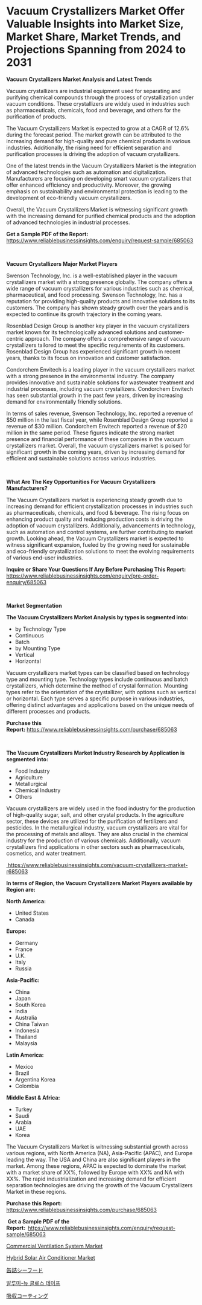 <p><h1>Vacuum Crystallizers Market Offer Valuable Insights into Market Size, Market Share, Market Trends, and Projections Spanning from 2024 to 2031</h1></p><p><strong>Vacuum Crystallizers Market Analysis and Latest Trends</strong></p>
<p><p>Vacuum crystallizers are industrial equipment used for separating and purifying chemical compounds through the process of crystallization under vacuum conditions. These crystallizers are widely used in industries such as pharmaceuticals, chemicals, food and beverage, and others for the purification of products.</p><p>The Vacuum Crystallizers Market is expected to grow at a CAGR of 12.6% during the forecast period. The market growth can be attributed to the increasing demand for high-quality and pure chemical products in various industries. Additionally, the rising need for efficient separation and purification processes is driving the adoption of vacuum crystallizers.</p><p>One of the latest trends in the Vacuum Crystallizers Market is the integration of advanced technologies such as automation and digitalization. Manufacturers are focusing on developing smart vacuum crystallizers that offer enhanced efficiency and productivity. Moreover, the growing emphasis on sustainability and environmental protection is leading to the development of eco-friendly vacuum crystallizers.</p><p>Overall, the Vacuum Crystallizers Market is witnessing significant growth with the increasing demand for purified chemical products and the adoption of advanced technologies in industrial processes.</p></p>
<p><strong>Get a Sample PDF of the Report:&nbsp;</strong> <a href="https://www.reliablebusinessinsights.com/enquiry/request-sample/685063">https://www.reliablebusinessinsights.com/enquiry/request-sample/685063</a></p>
<p>&nbsp;</p>
<p><strong>Vacuum Crystallizers Major Market Players</strong></p>
<p><p>Swenson Technology, Inc. is a well-established player in the vacuum crystallizers market with a strong presence globally. The company offers a wide range of vacuum crystallizers for various industries such as chemical, pharmaceutical, and food processing. Swenson Technology, Inc. has a reputation for providing high-quality products and innovative solutions to its customers. The company has shown steady growth over the years and is expected to continue its growth trajectory in the coming years.</p><p>Rosenblad Design Group is another key player in the vacuum crystallizers market known for its technologically advanced solutions and customer-centric approach. The company offers a comprehensive range of vacuum crystallizers tailored to meet the specific requirements of its customers. Rosenblad Design Group has experienced significant growth in recent years, thanks to its focus on innovation and customer satisfaction.</p><p>Condorchem Envitech is a leading player in the vacuum crystallizers market with a strong presence in the environmental industry. The company provides innovative and sustainable solutions for wastewater treatment and industrial processes, including vacuum crystallizers. Condorchem Envitech has seen substantial growth in the past few years, driven by increasing demand for environmentally friendly solutions.</p><p>In terms of sales revenue, Swenson Technology, Inc. reported a revenue of $50 million in the last fiscal year, while Rosenblad Design Group reported a revenue of $30 million. Condorchem Envitech reported a revenue of $20 million in the same period. These figures indicate the strong market presence and financial performance of these companies in the vacuum crystallizers market. Overall, the vacuum crystallizers market is poised for significant growth in the coming years, driven by increasing demand for efficient and sustainable solutions across various industries.</p></p>
<p>&nbsp;</p>
<p><strong>What Are The Key Opportunities For Vacuum Crystallizers Manufacturers?</strong></p>
<p><p>The Vacuum Crystallizers market is experiencing steady growth due to increasing demand for efficient crystallization processes in industries such as pharmaceuticals, chemicals, and food & beverage. The rising focus on enhancing product quality and reducing production costs is driving the adoption of vacuum crystallizers. Additionally, advancements in technology, such as automation and control systems, are further contributing to market growth. Looking ahead, the Vacuum Crystallizers market is expected to witness significant expansion, fueled by the growing need for sustainable and eco-friendly crystallization solutions to meet the evolving requirements of various end-user industries.</p></p>
<p><strong>Inquire or Share Your Questions If Any Before Purchasing This Report:</strong> <a href="https://www.reliablebusinessinsights.com/enquiry/pre-order-enquiry/685063">https://www.reliablebusinessinsights.com/enquiry/pre-order-enquiry/685063</a></p>
<p>&nbsp;</p>
<p><strong>Market Segmentation</strong></p>
<p><strong>The Vacuum Crystallizers Market Analysis by types is segmented into:</strong></p>
<p><ul><li>by Technology Type</li><li>Continuous</li><li>Batch</li><li>by Mounting Type</li><li>Vertical</li><li>Horizontal</li></ul></p>
<p><p>Vacuum crystallizers market types can be classified based on technology type and mounting type. Technology types include continuous and batch crystallizers, which determine the method of crystal formation. Mounting types refer to the orientation of the crystallizer, with options such as vertical or horizontal. Each type serves a specific purpose in various industries, offering distinct advantages and applications based on the unique needs of different processes and products.</p></p>
<p><strong>Purchase this Report:&nbsp;</strong><a href="https://www.reliablebusinessinsights.com/purchase/685063">https://www.reliablebusinessinsights.com/purchase/685063</a></p>
<p>&nbsp;</p>
<p><strong>The Vacuum Crystallizers Market Industry Research by Application is segmented into:</strong></p>
<p><ul><li>Food Industry</li><li>Agriculture</li><li>Metallurgical</li><li>Chemical Industry</li><li>Others</li></ul></p>
<p><p>Vacuum crystallizers are widely used in the food industry for the production of high-quality sugar, salt, and other crystal products. In the agriculture sector, these devices are utilized for the purification of fertilizers and pesticides. In the metallurgical industry, vacuum crystallizers are vital for the processing of metals and alloys. They are also crucial in the chemical industry for the production of various chemicals. Additionally, vacuum crystallizers find applications in other sectors such as pharmaceuticals, cosmetics, and water treatment.</p></p>
<p><a href="https://www.reliablebusinessinsights.com/vacuum-crystallizers-market-r685063">&nbsp;https://www.reliablebusinessinsights.com/vacuum-crystallizers-market-r685063</a></p>
<p><strong>In terms of Region, the Vacuum Crystallizers Market Players available by Region are:</strong></p>
<p>
    <p> <strong> North America: </strong>
        <ul>
            <li>United States</li>
            <li>Canada</li>
        </ul>
        </p> 
    <p> <strong> Europe: </strong>
        <ul>
            <li>Germany</li>
            <li>France</li>
            <li>U.K.</li>
            <li>Italy</li>
            <li>Russia</li>
        </ul>
        </p> 
    <p> <strong> Asia-Pacific: </strong>
        <ul>
            <li>China</li>
            <li>Japan</li>
            <li>South Korea</li>
            <li>India</li>
            <li>Australia</li>
            <li>China Taiwan</li>
            <li>Indonesia</li>
            <li>Thailand</li>
            <li>Malaysia</li>
        </ul>
        </p> 
    <p> <strong> Latin America: </strong>
        <ul>
            <li>Mexico</li>
            <li>Brazil</li>
            <li>Argentina Korea</li>
            <li>Colombia</li>
        </ul>
        </p> 
    <p> <strong> Middle East & Africa: </strong>
        <ul>
            <li>Turkey</li>
            <li>Saudi</li>
            <li>Arabia</li>
            <li>UAE</li>
            <li>Korea</li>
        </ul>
    </p>
    </p>
<p><p>The Vacuum Crystallizers Market is witnessing substantial growth across various regions, with North America (NA), Asia-Pacific (APAC), and Europe leading the way. The USA and China are also significant players in the market. Among these regions, APAC is expected to dominate the market with a market share of XX%, followed by Europe with XX% and NA with XX%. The rapid industrialization and increasing demand for efficient separation technologies are driving the growth of the Vacuum Crystallizers Market in these regions.</p></p>
<p><strong>Purchase this Report: </strong><a href="https://www.reliablebusinessinsights.com/purchase/685063">https://www.reliablebusinessinsights.com/purchase/685063</a></p>
<p>&nbsp;<strong>Get a Sample PDF of the Report:&nbsp;&nbsp;</strong><a href="https://www.reliablebusinessinsights.com/enquiry/request-sample/685063">https://www.reliablebusinessinsights.com/enquiry/request-sample/685063</a></p>
<p><strong></strong></p>
<p><p><a href="https://github.com/nafiafirdania/Market-Research-Report-List-1/blob/main/commercial-ventilation-system-market.md">Commercial Ventilation System Market</a></p><p><a href="https://github.com/faisalayoob601/Market-Research-Report-List-1/blob/main/hybrid-solar-air-conditioner-market.md">Hybrid Solar Air Conditioner Market</a></p><p><a href="https://github.com/moulafa/Market-Research-Report-List-2/blob/main/1238129159421.md">缶詰シーフード</a></p><p><a href="https://github.com/xvz497517413/Market-Research-Report-List-2/blob/main/8277844170951.md">알루미-뉴 클로스 테이프</a></p><p><a href="https://github.com/nxboeu02965442/Market-Research-Report-List-2/blob/main/8942748159420.md">吸収コーティング</a></p></p>